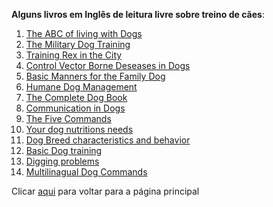 **Alguns livros em Inglês de leitura livre sobre treino de cães**: 

1. [The ABC of living with Dogs](./01.%20The%20ABC%20of%20Living%20With%20Dogs%20author%20Best%20Friends%20Animal%20Society.pdf)
2. [The Military Dog Training](./02.%20Military%20Dog%20Training%20and%20Employment%20author%20Headquarters,%20Department%20of%20the%20Army.pdf)
3. [Training Rex in the City](./03.%20Training%20Rex%20in%20the%20City%20-%20Basic%20Obedience%20for%20Dogs%20author%20Nancy%20Clarke.pdf)
4. [Control Vector Borne Deseases in Dogs](./04.%20Control%20of%20Vector-Borne%20Diseases%20in%20Dogs%20and%20Cats%20author%20ESCCAP.pdf)
5. [Basic Manners for the Family Dog](./05.%20Basic%20Manners%20for%20the%20Family%20Dog%20author%20Jess%20Rollins%20Professional%20Dog%20Trainer.pdf)
6. [Humane Dog Management](./06.%20Humane%20dog%20management%20author%20World%20Animal%20Protection.pdf)
7. [The Complete Dog Book](./07.%20The%20Complete%20Dog%20Book%20author%20Dr.William%20A.%20Bruette.pdf)
8. [Communication in Dogs](./08.%20Communication%20in%20Dogs%20author%20MDPI.pdf)
9. [The Five Commands](./09.%20The%20Five%20Commands%20Every%20Dog%20Should%20Know%20author%20American%20Kennel%20Club.pdf)
10. [Your dog nutritions needs](./10.%20Your%20Dog´s%20Nutritions%20Needs%20author%20The%20National%20Academies%20Press.pdf)
11. [Dog Breed characteristics and behavior](./14.%20Dog%20Breed%20Characteristics%20&%20Behavior%20(Article)%20author%20Marin%20Humane.pdf)
12. [Basic Dog training](./15.%20Basic%20Dog%20Training%20(Article)%20author%20Dogs%20Trust.pdf)
13. [Digging problems](./16.%20Digging%20Problems%20(Article)%20author%20Puppy%20Training%20Classes%20SIRIUS.pdf)
14. [Multilinagual Dog Commands](./24.%20Multilingual%20Dog%20Commands%20(Article)%20author%20K9University%20OKC.pdf)

Clicar [aqui](../README.md) para voltar para a página principal